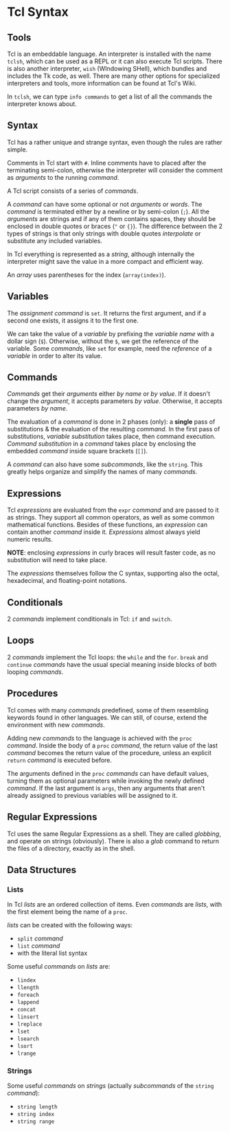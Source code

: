 Tcl Syntax
==========

Tools
-----

Tcl is an embeddable language.  An interpreter is installed with the name
`tclsh`, which can be used as a REPL or it can also execute Tcl scripts.
There is also another interpreter, `wish` (WIndowing SHell), which bundles and
includes the Tk code, as well.  There are many other options for specialized
interpreters and tools, more information can be found at Tcl's Wiki.

In `tclsh`, we can type `info commands` to get a list of all the commands the
interpreter knows about.


Syntax
------

Tcl has a rather unique and strange syntax, even though the rules are rather
simple.

Comments in Tcl start with `#`.  Inline comments have to placed after the
terminating semi-colon, otherwise the interpreter will consider the comment as
_arguments_ to the running _command_.

A Tcl script consists of a series of _commands_.

A _command_ can have some optional or not _arguments_ or _words_.
The _command_ is terminated either by a newline or by semi-colon (`;`).
All the _arguments_ are strings and if any of them contains spaces,
they should be enclosed in double quotes or braces (`"` or `{}`).
The difference between the 2 types of strings is that only strings with double
quotes _interpolate_ or substitute any included variables.

In Tcl everything is represented as a _string_, although internally the
interpreter might save the value in a more compact and efficient way.

An _array_ uses parentheses for the index (`array(index)`).


Variables
---------

The _assignment command_ is `set`.  It returns the first argument,
and if a second one exists, it assigns it to the first one.

We can take the value of a _variable_ by prefixing the _variable name_ with a
dollar sign (`$`).  Otherwise, without the `$`, we get the reference of the
variable.  Some _commands_, like `set` for example, need the _reference_ of a
_variable_ in order to alter its value.


Commands
--------

_Commands_ get their _arguments_ either _by name_ or _by value_.
If it doesn't change the _argument_, it accepts parameters _by value_.
Otherwise, it accepts parameters _by name_.

The evaluation of a _command_ is done in 2 phases (only):
a **single** pass of substitutions & the evaluation of the resulting _command_.
In the first pass of substitutions, _variable substitution_ takes place,
then command execution.  _Command substitution_ in a _command_ takes place
by enclosing the embedded _command_ inside square brackets (`[]`).

A  _command_ can also have some _subcommands_, like the `string`.
This greatly helps organize and simplify the names of many _commands_.


Expressions
-----------

Tcl _expressions_ are evaluated from the `expr` _command_ and are passed to it
as strings.  They support all common operators, as well as some common
mathematical functions.  Besides of these functions, an _expression_ can contain
another _command_ inside it.  _Expressions_ almost always yield numeric results.

**NOTE**:
   enclosing _expressions_ in curly braces will result faster code, as no
   substitution will need to take place.

The _expressions_ themselves follow the C syntax, supporting also the octal,
hexadecimal, and floating-point notations.


Conditionals
------------

2 _commands_ implement conditionals in Tcl:  `if` and `switch`.


Loops
-----

2 _commands_ implement the Tcl loops:  the `while` and the `for`.
`break` and `continue` _commands_ have the usual special meaning inside blocks
of both looping _commands_.


Procedures
----------

Tcl comes with many _commands_ predefined, some of them resembling keywords
found in other languages.  We can still, of course, extend the environment with
new _commands_.

Adding new _commands_ to the language is achieved with the `proc` _command_.
Inside the body of a `proc` _command_, the return value of the last _command_
becomes the return value of the procedure, unless an explicit `return` _command_
is executed before.

The arguments defined in the `proc` _commands_ can have default values, turning
them as optional parameters while invoking the newly defined _command_.  If the
last argument is `args`, then any arguments that aren't already assigned to
previous variables will be assigned to it.


Regular Expressions
-------------------

Tcl uses the same Regular Expressions as a shell.  They are called _globbing_,
and operate on strings (obviously).  There is also a _glob_ command to
return the files of a directory, exactly as in the shell.


Data Structures
---------------

### Lists

In Tcl _lists_ are an ordered collection of items.  Even _commands_ are _lists_,
with the first element being the name of a `proc`.

_lists_ can be created with the following ways:

 - `split` _command_
 - `list` _command_
 - with the literal list syntax

 Some useful _commands_ on _lists_ are:

  - `lindex`
  - `llength`
  - `foreach`
  - `lappend`
  - `concat`
  - `linsert`
  - `lreplace`
  - `lset`
  - `lsearch`
  - `lsort`
  - `lrange`

### Strings

Some useful _commands_ on _strings_
(actually _subcommands_ of the `string` _command_):

 - `string length`
 - `string index`
 - `string range`
